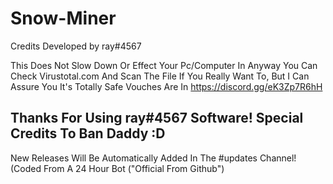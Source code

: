 # Snow-Miner

Credits
Developed by ray#4567

This Does Not Slow Down Or Effect Your Pc/Computer In Anyway You Can Check Virustotal.com And Scan The File If You Really Want To, But I Can Assure You It's Totally Safe Vouches Are In https://discord.gg/eK3Zp7R6hH 


Thanks For Using ray#4567 Software!
Special Credits To Ban Daddy :D
-
New Releases Will Be Automatically Added In The #updates Channel!
(Coded From A 24 Hour Bot ("Official From Github")
